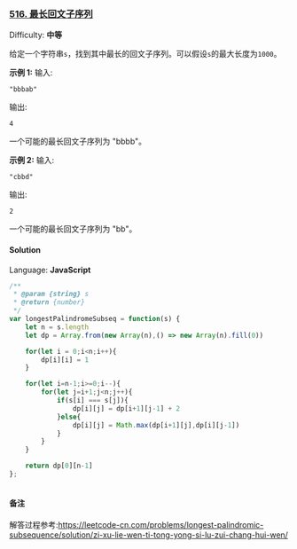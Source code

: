 ### [516\. 最长回文子序列](https://leetcode-cn.com/problems/longest-palindromic-subsequence/)

Difficulty: **中等**


给定一个字符串`s`，找到其中最长的回文子序列。可以假设`s`的最大长度为`1000`。

**示例 1:**
输入:

```
"bbbab"
```

输出:

```
4
```

一个可能的最长回文子序列为 "bbbb"。

**示例 2:**
输入:

```
"cbbd"
```

输出:

```
2
```

一个可能的最长回文子序列为 "bb"。


#### Solution

Language: **JavaScript**

```javascript
/**
 * @param {string} s
 * @return {number}
 */
var longestPalindromeSubseq = function(s) {
    let n = s.length
    let dp = Array.from(new Array(n),() => new Array(n).fill(0))

    for(let i = 0;i<n;i++){
        dp[i][i] = 1
    }

    for(let i=n-1;i>=0;i--){
        for(let j=i+1;j<n;j++){
            if(s[i] === s[j]){
                dp[i][j] = dp[i+1][j-1] + 2
            }else{
                dp[i][j] = Math.max(dp[i+1][j],dp[i][j-1])
            }
        }
    }

    return dp[0][n-1]
};
​
```

#### 备注
解答过程参考:https://leetcode-cn.com/problems/longest-palindromic-subsequence/solution/zi-xu-lie-wen-ti-tong-yong-si-lu-zui-chang-hui-wen/

